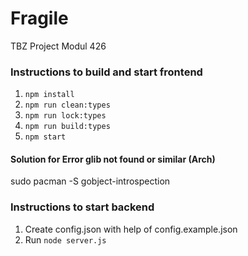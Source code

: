 # Fragile
TBZ Project Modul 426

### Instructions to build and start frontend
1. ```npm install```
1. ```npm run clean:types```
1. ```npm run lock:types```
1. ```npm run build:types```
1. ```npm start```

#### Solution for Error glib not found or similar (Arch)
sudo pacman -S gobject-introspection

### Instructions to start backend
1. Create config.json with help of config.example.json
1. Run ```node server.js```
